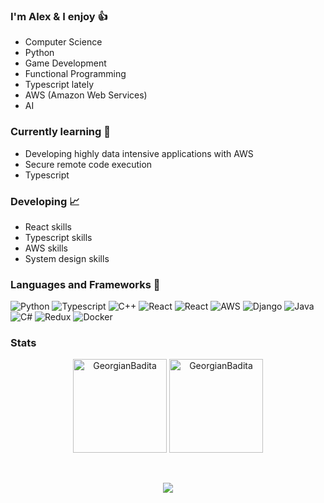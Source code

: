 ### I'm Alex & I enjoy 👍

* Computer Science
* Python
* Game Development
* Functional Programming
* Typescript lately
* AWS (Amazon Web Services)
* AI

### Currently learning 🤔
* Developing highly data intensive applications with AWS
* Secure remote code execution
* Typescript

### Developing 📈
* React skills
* Typescript skills
* AWS skills
* System design skills

### Languages and Frameworks 🔨
![Python](https://img.shields.io/badge/python%20-%2314354C.svg?&style=for-the-badge&logo=python&logoColor=white)
![Typescript](https://img.shields.io/badge/typescript%20-%23007ACC.svg?&style=for-the-badge&logo=typescript&logoColor=white)
![C++](https://img.shields.io/badge/c++%20-%2300599C.svg?&style=for-the-badge&logo=c%2B%2B&ogoColor=white)
![React](https://img.shields.io/badge/react%20-%2320232a.svg?&style=for-the-badge&logo=react&logoColor=%2361DAFB)
![React](https://img.shields.io/badge/unity_3D%20-%2314354C.svg?&style=for-the-badge&logo=unity&logoColor=white)
![AWS](https://img.shields.io/badge/AWS%20-%23FF9900.svg?&style=for-the-badge&logo=amazon-aws&logoColor=white)
![Django](https://img.shields.io/badge/django%20-%23092E20.svg?&style=for-the-badge&logo=django&logoColor=white)
![Java](https://img.shields.io/badge/java-%23ED8B00.svg?&style=for-the-badge&logo=java&logoColor=white)
![C#](https://img.shields.io/badge/c%23%20-%23239120.svg?&style=for-the-badge&logo=c-sharp&logoColor=white)
![Redux](https://img.shields.io/badge/redux%20-%23593d88.svg?&style=for-the-badge&logo=redux&logoColor=white)
![Docker](https://img.shields.io/badge/docker%20-%230db7ed.svg?&style=for-the-badge&logo=docker&logoColor=white)

### Stats

<p align="center">
  <img align="" height='150px' src="https://github-readme-stats.vercel.app/api?username=GeorgianBadita&hide_title=true&show_icons=true&theme=tokyonight" alt="GeorgianBadita" />  
  <img align="" height='150px' src="https://github-readme-stats.vercel.app/api/top-langs/?username=GeorgianBadita&hide_title=false&layout=compact&theme=tokyonight" alt="GeorgianBadita" />
</p>
<br>
<p align="center">
<img align="center" src="https://github-readme-streak-stats.herokuapp.com/?user=caneco&theme=dark&hide_border=true"/>
</p>

